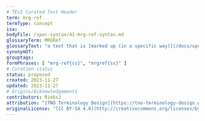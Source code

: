 ```yaml
---
# TEv2 Curated Text Header
term: mrg-ref
termType: concept
isa:
bodyFile: /spec-syntax/41-mrg-ref-syntax.md
glossaryTerm: MRGRef
glossaryText: "a text that is [marked up (in a specific way)](/docs/spec-syntax/mrg-ref-syntax) so that it refers to a particular [terminology](@), as well as to a specific way for creating an associated [HRG](@)."
synonymOf:
grouptags:
formPhrases: [ "mrg-ref{ss}", "mrgref{ss}" ]
# Curation status
status: proposed
created: 2023-11-27
updated: 2023-11-27
# Origins/Acknowledgements
contributors: RieksJ
attribution: "[TNO Terminology Design](https://tno-terminology-design.github.io/tev2-specifications/docs)"
originalLicense: "[CC BY-SA 4.0](http://creativecommons.org/licenses/by-sa/4.0/?ref=chooser-v1)"
---
```

